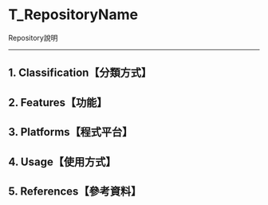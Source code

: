 # T_RepositoryName
Repository說明
***
## 1. Classification【分類方式】
## 2. Features【功能】
## 3. Platforms【程式平台】
## 4. Usage【使用方式】
## 5. References【參考資料】



